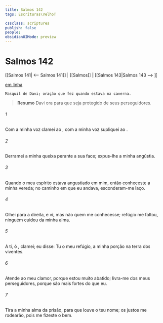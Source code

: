 ```yaml
---
title: Salmos 142
tags: Escrituras\VelhoT

cssclass: scriptures
publish: false
people:
obsidianUIMode: preview
---
```


# Salmos 142
[[Salmos 141| <-- Salmos 141]] | [[Salmos]] | [[Salmos 143|Salmos 143 --> ]]

[em linha](https://churchofjesuschrist.org/study/scriptures/ot/ps/142?lang=por)

```
Masquil de Davi; oração que fez quando estava na caverna.
```

> __Resumo__
Davi ora para que seja protegido de seus perseguidores.

###### 1 
Com a minha voz clamei ao , com a minha voz supliquei ao .

###### 2 
Derramei a minha queixa perante a sua face; expus-lhe a minha angústia.

###### 3 
Quando o meu espírito estava angustiado em mim, então conheceste a minha vereda; no caminho em que eu andava, esconderam-me  laço.

###### 4 
Olhei para a  direita, e vi, mas não  quem me conhecesse; refúgio me faltou, ninguém cuidou da minha alma.

###### 5 
A ti, ó , clamei; eu disse: Tu  o meu refúgio,  a minha porção na terra dos viventes.

###### 6 
Atende ao meu clamor, porque estou muito abatido; livra-me dos meus perseguidores, porque são mais fortes do que eu.

###### 7 
Tira a minha alma da prisão, para que louve o teu nome; os justos me rodearão, pois me fizeste o bem.


